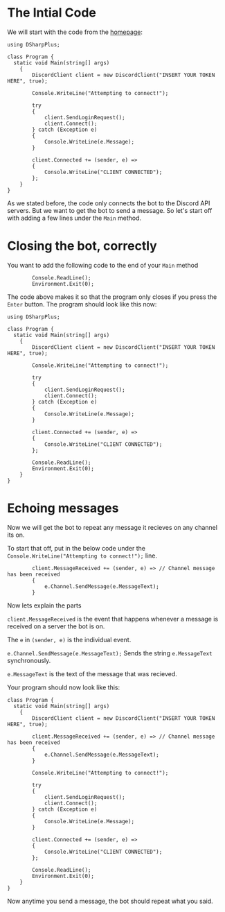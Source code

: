# The Intial Code

We will start with the code from the [homepage](http://dsharpplus.readthedocs.io/):

```
using DSharpPlus;

class Program {
  static void Main(string[] args)
	{
        DiscordClient client = new DiscordClient("INSERT YOUR TOKEN HERE", true);

        Console.WriteLine("Attempting to connect!");
		
        try
        {
            client.SendLoginRequest();
            client.Connect();
        } catch (Exception e)
        {
            Console.WriteLine(e.Message);
        }

        client.Connected += (sender, e) =>
        {
            Console.WriteLine("CLIENT CONNECTED");
        };
	}
}
``` 

As we stated before, the code only connects the bot to the Discord API servers. But we want to get the bot to send a message. So let's start off with adding a few lines under the `Main` method.

# Closing the bot, correctly

You want to add the following code to the end of your `Main` method

```
		Console.ReadLine();
		Environment.Exit(0);
```

The code above makes it so that the program only closes if you press the `Enter` button. The program should look like this now: 

```
using DSharpPlus;

class Program {
  static void Main(string[] args)
	{
        DiscordClient client = new DiscordClient("INSERT YOUR TOKEN HERE", true);

        Console.WriteLine("Attempting to connect!");
		
        try
        {
            client.SendLoginRequest();
            client.Connect();
        } catch (Exception e)
        {
            Console.WriteLine(e.Message);
        }

        client.Connected += (sender, e) =>
        {
            Console.WriteLine("CLIENT CONNECTED");
        };
		
		Console.ReadLine();
		Environment.Exit(0);
	}
}
``` 

# Echoing messages

Now we will get the bot to repeat any message it recieves on any channel its on.

To start that off, put in the below code under the `Console.WriteLine("Attempting to connect!");` line.

```
		client.MessageReceived += (sender, e) => // Channel message has been received
        {
			e.Channel.SendMessage(e.MessageText);
		}
```

Now lets explain the parts

`client.MessageReceived` is the event that happens whenever a message is received on a server the bot is on. 

The `e` in `(sender, e)` is the individual event.

`e.Channel.SendMessage(e.MessageText);` Sends the string `e.MessageText` synchronously.

`e.MessageText` is the text of the message that was recieved.

Your program should now look like this: 

```
class Program {
  static void Main(string[] args)
	{
        DiscordClient client = new DiscordClient("INSERT YOUR TOKEN HERE", true);

		client.MessageReceived += (sender, e) => // Channel message has been received
        {
			e.Channel.SendMessage(e.MessageText);
		}
		
        Console.WriteLine("Attempting to connect!");
		
        try
        {
            client.SendLoginRequest();
            client.Connect();
        } catch (Exception e)
        {
            Console.WriteLine(e.Message);
        }

        client.Connected += (sender, e) =>
        {
            Console.WriteLine("CLIENT CONNECTED");
        };
		
		Console.ReadLine();
		Environment.Exit(0);
	}
}
``` 

Now anytime you send a message, the bot should repeat what you said.